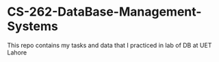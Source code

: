 # CS-262-DataBase-Management-Systems
This repo contains my tasks and data that I practiced in lab of DB at UET Lahore
